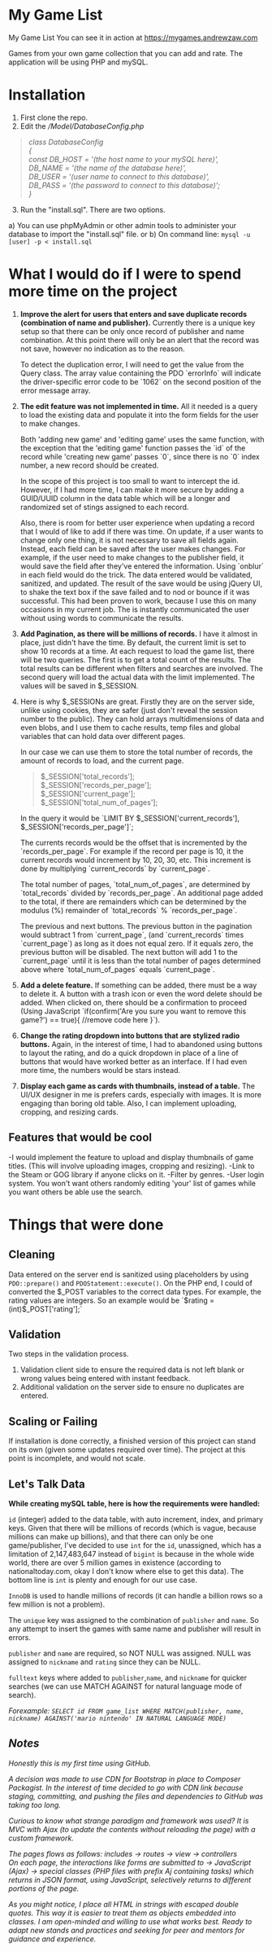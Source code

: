 # My Game List
My Game List
You can see it in action at <a href="https://mygames.andrewzaw.com" target="_blank">https://mygames.andrewzaw.com</a>

Games from your own game collection that you can add and rate.
The application will be using PHP and mySQL.

# Installation

1) First clone the repo.
2) Edit the <i>/Model/DatabaseConfig.php</i>

  <blockquote>
  <i>
  class DatabaseConfig<br>
  {<br>
    const
    DB_HOST = '(the host name to your mySQL here)',<br>
    DB_NAME = '(the name of the database here)',<br>
    DB_USER = '(user name to connect to this database)',<br>
    DB_PASS = '(the password to connect to this database)';<br>
  }</i>
  </blockquote>

3) Run the "install.sql". There are two options.

  a) You can use phpMyAdmin or other admin tools to administer your database to import the "install.sql" file.
  or
  b) On command line: `mysql -u [user] -p < install.sql`

# What I would do if I were to spend more time on the project

<ol>
<li>
<p><b>Improve the alert for users that enters and save duplicate records (combination of name and publisher).</b> Currently there is a unique key setup so that there can be only once record of publisher and name combination. At this point there will only be an alert that the record was not save, however no indication as to the reason.</p>

<p>To detect the duplication error, I will need to get the value from the Query class. The array value containing the PDO `errorInfo` will indicate the driver-specific error code to be `1062` on the second position of the error message array.</p>
</li>

<li><p><b>The edit feature was not implemented in time.</b> All it needed is a query to load the existing data and populate it into the form fields for the user to make changes.</p>
<p>Both 'adding new game' and 'editing game' uses the same function, with the exception that the 'editing game' function passes the `id` of the record while 'creating new game' passes `0`, since there is no `0` index number, a new record should be created.</p>

<p>In the scope of this project is too small to want to intercept the id. However, if I had more time, I can make it more secure by adding a GUID/UUID column in the data table which will be a longer and randomized set of stings assigned to each record.</p>

<p>Also, there is room for better user experience when updating a record that I would of like to add if there was time. On update, if a user wants to change only one thing, it is not necessary to save all fields again. Instead, each field can be saved after the user makes changes. For example, if the user need to make changes to the publisher field, it would save the field after they've entered the information. Using `onblur` in each field would do the trick. The data entered would be validated, sanitized, and updated. The result of the save would be using jQuery UI, to shake the text box if the save failed and to nod or bounce if it was successful. This had been proven to work, because I use this on many occasions in my current job. The is instantly communicated the user without using words to communicate the results.</p>
</li>

<li>
<p><b>Add Pagination, as there will be millions of records.</b> I have it almost in place, just didn't have the time.
By default, the current limit is set to show 10 records at a time. At each request to load the game list, there will be two queries. The first is to get a total count of the results. The total results can be different when filters and searches are involved. The second query will load the actual data with the limit implemented. The values will be saved in $_SESSION.</p>
</li>

  <li><p>Here is why $_SESSIONs are great. Firstly they are on the server side, unlike using cookies, they are safer (just don't reveal the session number to the public). They can hold arrays multidimensions of data and even blobs, and I use them to cache results, temp files and global variables that can hold data over different pages.</p>

  <p>In our case we can use them to store the total number of records, the amount of records to load, and the current page.</p>

  <blockquote>
  $_SESSION['total_records'];<br>
  $_SESSION['records_per_page'];<br>
  $_SESSION['current_page'];<br>
  $_SESSION['total_num_of_pages'];<br>
  </blockquote>

  <p>In the query it would be `LIMIT BY $_SESSION['current_records'], $_SESSION['records_per_page']`;</p>

  <p>The currents records would be the offset that is incremented by the `records_per_page`. For example if the record per page is 10, it the current records would increment by 10, 20, 30, etc. This increment is done by multiplying `current_records` by `current_page`.</p>

  <p>The total number of pages, `total_num_of_pages`, are determined by `total_records` divided by `records_per_page`. An additional page added to the total, if there are remainders which can be determined by the modulus (%) remainder of `total_records` % `records_per_page`.</p>

  <p>The previous and next buttons. The previous button in the pagination would subtract 1 from `current_page`, (and `current_records` times `current_page`) as long as it does not equal zero. If it equals zero, the previous button will be disabled. The next button will add 1 to the `current_page` until it is less than the total number of pages determined above where `total_num_of_pages` equals `current_page`.</p>

  </li>

<li>
<p><b>Add a delete feature.</b> If something can be added, there must be a way to delete it. A button with a trash icon or even the word delete should be added. When clicked on, there should be a confirmation to proceed (Using JavaScript `if(confirm('Are you sure you want to remove this game?') == true){ //remove code here }`).
</p>
</li>

<li>
<p><b>Change the rating dropdown into buttons that are stylized radio buttons.</b> Again, in the interest of time, I had to abandoned using buttons to layout the rating, and do a quick dropdown in place of a line of buttons that would have worked better as an interface. If I had even more time, the numbers would be stars instead.</p>
</li>

<li>
<p><b>Display each game as cards with thumbnails, instead of a table.</b> The UI/UX designer in me is prefers cards, especially with images. It is more engaging than boring old table. Also, I can implement uploading, cropping, and resizing cards.</p>
</li>
</ol>

## Features that would be cool
-I would implement the feature to upload and display thumbnails of game titles. (This will involve uploading images, cropping and resizing).
-Link to the Steam or GOG library if anyone clicks on it.
-Filter by genres.
-User login system. You won't want others randomly editing 'your' list of games while you want others be able use the search.

# Things that were done

## Cleaning
Data entered on the server end is sanitized using placeholders by using `PDO::prepare()` and `PDOStatement::execute()`.
On the PHP end, I could of converted the $_POST variables to the correct data types. For example, the rating values are integers. So an example would be `$rating = (int)$_POST['rating'];`

## Validation
Two steps in the validation process.
1) Validation client side to ensure the required data is not left blank or wrong values being entered with instant feedback.
2) Additional validation on the server side to ensure no duplicates are entered.

## Scaling or Failing
If installation is done correctly, a finished version of this project can stand on its own (given some updates required over time).
The project at this point is incomplete, and would not scale.

## Let's Talk Data

<b>While creating mySQL table, here is how the requirements were handled:</b>

`id` (integer) added to the data table, with auto increment, index, and primary keys.
Given that there will be millions of records (which is vague, because millions can make up billions), and that there can only be one game/publisher, I've decided to use `int` for the `id`, unassigned, which has a limitation of 2,147,483,647 instead of `bigint` is because in the whole wide world, there are over 5 million games in existence (according to nationaltoday.com, okay I don't know where else to get this data). The bottom line is `int` is plenty and enough for our use case.

`InnoDB` is used to handle millions of records (it can handle a billion rows so a few million is not a problem).

The `unique` key was assigned to the combination of `publisher` and `name`. So any attempt to insert the games with same name and publisher will result in errors.

`publisher` and `name` are required, so NOT NULL was assigned.
NULL was assigned to `nickname` and `rating` since they can be NULL.

`fulltext` keys where added to `publisher`,`name`, and `nickname` for quicker searches (we can use MATCH AGAINST for natural language mode of search).

<i>Forexample: `SELECT id FROM game_list WHERE MATCH(publisher, name, nickname) AGAINST('mario nintendo' IN NATURAL LANGUAGE MODE)`</b>


## Notes

<p>Honestly this is my first time using GitHub.</p>

<p>A decision was made to use CDN for Bootstrap in place to Composer Packagist. In the interest of time decided to go with CDN link because staging, committing, and pushing the files and dependencies to GitHub was taking too long.</p>

<p>Curious to know what strange paradigm and framework was used? It is MVC with Ajax (to update the contents without reloading the page) with a custom framework.</p>

<p>The pages flows as follows: includes -> routes -> view -> controllers<br>
On each page, the interactions like forms are submitted to -> JavaScript (Ajax) -> special classes (PHP files with prefix Aj containing tasks) which returns in JSON format, using JavaScript, selectively returns to different portions of the page.</p>

<p>As you might notice, I place all HTML in strings with escaped double quotes. This way it is easier to treat them as objects embedded into classes.
I am open-minded and willing to use what works best. Ready to adapt new stands and practices and seeking for peer and mentors for guidance and experience.</p>
